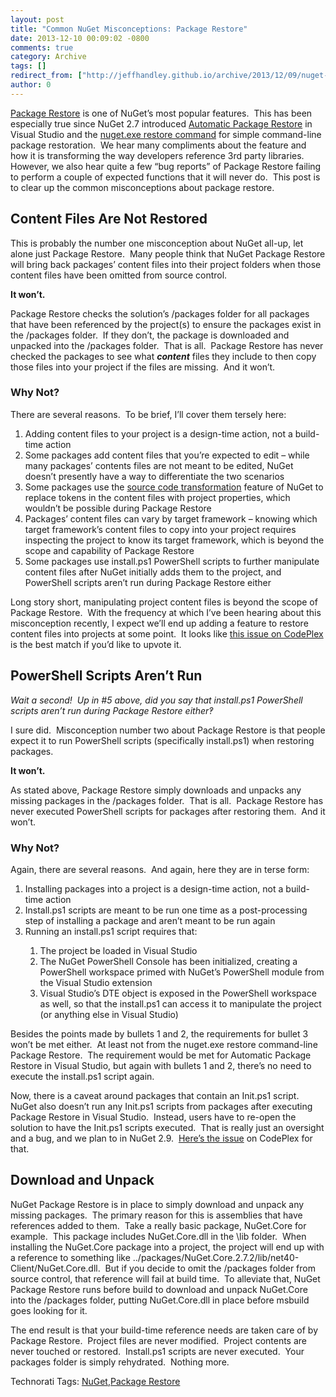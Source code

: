 ```yaml
---
layout: post
title: "Common NuGet Misconceptions: Package Restore"
date: 2013-12-10 00:09:02 -0800
comments: true
category: Archive
tags: []
redirect_from: ["http://jeffhandley.github.io/archive/2013/12/09/nuget-package-restore-misconceptions.aspx"]
author: 0
---
```

<!-- more -->
<p><a href="http://docs.nuget.org/docs/reference/package-restore" target="_blank">Package Restore</a> is one of NuGet’s most popular features.  This has been especially true since NuGet 2.7 introduced <a href="http://docs.nuget.org/docs/reference/package-restore#Automatic_Package_Restore_in_Visual_Studio" target="_blank">Automatic Package Restore</a> in Visual Studio and the <a href="http://docs.nuget.org/docs/reference/package-restore#Command-Line_Package_Restore" target="_blank">nuget.exe restore command</a> for simple command-line package restoration.  We hear many compliments about the feature and how it is transforming the way developers reference 3rd party libraries.  However, we also hear quite a few “bug reports” of Package Restore failing to perform a couple of expected functions that it will never do.  This post is to clear up the common misconceptions about package restore.</p>  <h2>Content Files Are Not Restored</h2>  <p>This is probably the number one misconception about NuGet all-up, let alone just Package Restore.  Many people think that NuGet Package Restore will bring back packages’ content files into their project folders when those content files have been omitted from source control.</p>  <p><strong>It won’t.</strong></p>  <p>Package Restore checks the solution’s /packages folder for all packages that have been referenced by the project(s) to ensure the packages exist in the /packages folder.  If they don’t, the package is downloaded and unpacked into the /packages folder.  That is all.  Package Restore has never checked the packages to see what <strong><em>content</em></strong> files they include to then copy those files into your project if the files are missing.  And it won’t.</p>  <h3>Why Not?</h3>  <p>There are several reasons.  To be brief, I’ll cover them tersely here:</p>  <ol>   <li>Adding content files to your project is a design-time action, not a build-time action</li>    <li>Some packages add content files that you’re expected to edit – while many packages’ contents files are not meant to be edited, NuGet doesn’t presently have a way to differentiate the two scenarios</li>    <li>Some packages use the <a href="http://docs.nuget.org/docs/creating-packages/configuration-file-and-source-code-transformations#Source_Code_Transformations" target="_blank">source code transformation</a> feature of NuGet to replace tokens in the content files with project properties, which wouldn’t be possible during Package Restore</li>    <li>Packages’ content files can vary by target framework – knowing which target framework’s content files to copy into your project requires inspecting the project to know its target framework, which is beyond the scope and capability of Package Restore</li>    <li>Some packages use install.ps1 PowerShell scripts to further manipulate content files after NuGet initially adds them to the project, and PowerShell scripts aren’t run during Package Restore either</li> </ol>  <p>Long story short, manipulating project content files is beyond the scope of Package Restore.  With the frequency at which I’ve been hearing about this misconception recently, I expect we’ll end up adding a feature to restore content files into projects at some point.  It looks like <a href="https://nuget.codeplex.com/workitem/1239" target="_blank">this issue on CodePlex</a> is the best match if you’d like to upvote it.</p>  <h2>PowerShell Scripts Aren’t Run</h2>  <p><em>Wait a second!  Up in #5 above, did you say that install.ps1 PowerShell scripts aren’t run during Package Restore either‽</em></p>  <p>I sure did.  Misconception number two about Package Restore is that people expect it to run PowerShell scripts (specifically install.ps1) when restoring packages.</p>  <p><strong>It won’t.</strong></p>  <p>As stated above, Package Restore simply downloads and unpacks any missing packages in the /packages folder.  That is all.  Package Restore has never executed PowerShell scripts for packages after restoring them.  And it won’t.</p>  <h3>Why Not?</h3>  <p>Again, there are several reasons.  And again, here they are in terse form:</p>  <ol>   <li>Installing packages into a project is a design-time action, not a build-time action</li>    <li>Install.ps1 scripts are meant to be run one time as a post-processing step of installing a package and aren’t meant to be run again</li>    <li>Running an install.ps1 script requires that:</li>    <ol>     <li>The project be loaded in Visual Studio</li>      <li>The NuGet PowerShell Console has been initialized, creating a PowerShell workspace primed with NuGet’s PowerShell module from the Visual Studio extension</li>      <li>Visual Studio’s DTE object is exposed in the PowerShell workspace as well, so that the install.ps1 can access it to manipulate the project (or anything else in Visual Studio)</li>   </ol> </ol>  <p>Besides the points made by bullets 1 and 2, the requirements for bullet 3 won’t be met either.  At least not from the nuget.exe restore command-line Package Restore.  The requirement would be met for Automatic Package Restore in Visual Studio, but again with bullets 1 and 2, there’s no need to execute the install.ps1 script again.</p>  <p>Now, there is a caveat around packages that contain an Init.ps1 script.  NuGet also doesn’t run any Init.ps1 scripts from packages after executing Package Restore in Visual Studio.  Instead, users have to re-open the solution to have the Init.ps1 scripts executed.  That is really just an oversight and a bug, and we plan to in NuGet 2.9.  <a href="https://nuget.codeplex.com/workitem/3626" target="_blank">Here’s the issue</a> on CodePlex for that.</p>  <h2>Download and Unpack</h2>  <p>NuGet Package Restore is in place to simply download and unpack any missing packages.  The primary reason for this is assemblies that have references added to them.  Take a really basic package, NuGet.Core for example.  This package includes NuGet.Core.dll in the \lib folder.  When installing the NuGet.Core package into a project, the project will end up with a reference to something like ../packages/NuGet.Core.2.7.2/lib/net40-Client/NuGet.Core.dll.  But if you decide to omit the /packages folder from source control, that reference will fail at build time.  To alleviate that, NuGet Package Restore runs before build to download and unpack NuGet.Core into the /packages folder, putting NuGet.Core.dll in place before msbuild goes looking for it.</p>  <p>The end result is that your build-time reference needs are taken care of by Package Restore.  Project files are never modified.  Project contents are never touched or restored.  Install.ps1 scripts are never executed.  Your packages folder is simply rehydrated.  Nothing more.</p>  <div id="scid:0767317B-992E-4b12-91E0-4F059A8CECA8:3d9f96e5-4f05-424a-a08b-20425f682545" class="wlWriterEditableSmartContent" style="float: none; padding-bottom: 0px; padding-top: 0px; padding-left: 0px; margin: 0px; display: inline; padding-right: 0px">Technorati Tags: <a href="http://technorati.com/tags/NuGet" rel="tag">NuGet</a>,<a href="http://technorati.com/tags/Package+Restore" rel="tag">Package Restore</a></div>

